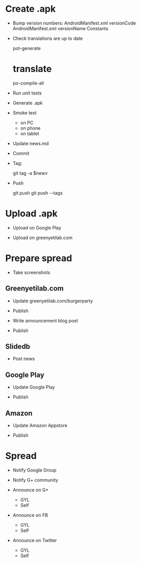 # Create .apk

- Bump version numbers:
    AndroidManifest.xml versionCode
    AndroidManifest.xml versionName
    Constants

- Check translations are up to date

    pot-generate
    # translate
    po-compile-all

- Run unit tests

- Generate .apk

- Smoke test
    - on PC
    - on phone
    - on tablet

- Update news.md

- Commit

- Tag:

    git tag -a $newv

- Push

    git push
    git push --tags

# Upload .apk

- Upload on Google Play

- Upload on greenyetilab.com

# Prepare spread

- Take screenshots

## Greenyetilab.com

- Update greenyetilab.com/burgerparty

- Publish

- Write announcement blog post

- Publish

## Slidedb

- Post news

## Google Play

- Update Google Play

- Publish

## Amazon

- Update Amazon Appstore

- Publish

# Spread

- Notify Google Group

- Notify G+ community

- Announce on G+
    - GYL
    - Self
- Announce on FB
    - GYL
    - Self
- Announce on Twitter
    - GYL
    - Self
